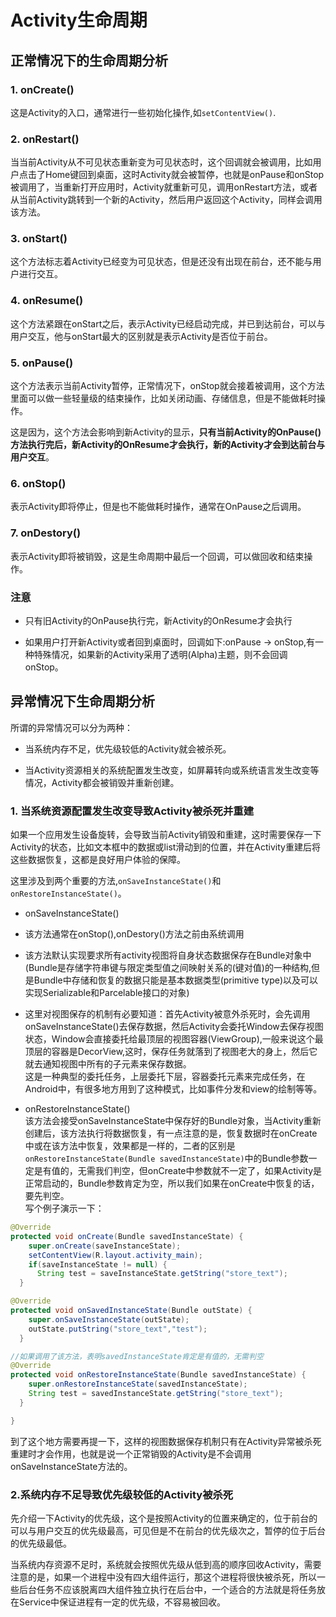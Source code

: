 # Activity生命周期     


## 正常情况下的生命周期分析     

### 1. onCreate()     

这是Activity的入口，通常进行一些初始化操作,如`setContentView()`.       

### 2. onRestart()      

当当前Activity从不可见状态重新变为可见状态时，这个回调就会被调用，比如用户点击了Home键回到桌面，这时Activity就会被暂停，也就是onPause和onStop被调用了，当重新打开应用时，Activity就重新可见，调用onRestart方法，或者从当前Activity跳转到一个新的Activity，然后用户返回这个Activity，同样会调用该方法。     

### 3. onStart()      

这个方法标志着Activity已经变为可见状态，但是还没有出现在前台，还不能与用户进行交互。      

### 4. onResume()     

这个方法紧跟在onStart之后，表示Activity已经启动完成，并已到达前台，可以与用户交互，他与onStart最大的区别就是表示Activity是否位于前台。     

### 5. onPause()     

这个方法表示当前Activity暂停，正常情况下，onStop就会接着被调用，这个方法里面可以做一些轻量级的结束操作，比如关闭动画、存储信息，但是不能做耗时操作。       

这是因为，这个方法会影响到新Activity的显示，**只有当前Activity的OnPause()方法执行完后，新Activity的OnResume才会执行，新的Activity才会到达前台与用户交互**。      

### 6. onStop()      


表示Activity即将停止，但是也不能做耗时操作，通常在OnPause之后调用。      

### 7. onDestory()     

表示Activity即将被销毁，这是生命周期中最后一个回调，可以做回收和结束操作。       

### 注意      

* 只有旧Activity的OnPause执行完，新Activity的OnResume才会执行        

* 如果用户打开新Activity或者回到桌面时，回调如下:onPause -> onStop,有一种特殊情况，如果新的Activity采用了透明(Alpha)主题，则不会回调onStop。         


## 异常情况下生命周期分析     

所谓的异常情况可以分为两种：         

* 当系统内存不足，优先级较低的Activity就会被杀死。      

* 当Activity资源相关的系统配置发生改变，如屏幕转向或系统语言发生改变等情况，Activity都会被销毁并重新创建。          




### 1. 当系统资源配置发生改变导致Activity被杀死并重建     

如果一个应用发生设备旋转，会导致当前Activity销毁和重建，这时需要保存一下Activity的状态，比如文本框中的数据或list滑动到的位置，并在Activity重建后将这些数据恢复，这都是良好用户体验的保障。                  

这里涉及到两个重要的方法,`onSaveInstanceState()`和`onRestoreInstanceState()`。        


* onSaveInstanceState()           
 * 该方法通常在onStop(),onDestory()方法之前由系统调用     
 * 该方法默认实现要求所有activity视图将自身状态数据保存在Bundle对象中(Bundle是存储字符串键与限定类型值之间映射关系的(键对值)的一种结构,但是Bundle中存储和恢复的数据只能是基本数据类型(primitive type)以及可以实现Serializable和Parcelable接口的对象)          
 * 这里对视图保存的机制有必要知道：首先Activity被意外杀死时，会先调用onSaveInstanceState()去保存数据，然后Activity会委托Window去保存视图状态，Window会直接委托给最顶层的视图容器(ViewGroup),一般来说这个最顶层的容器是DecorView,这时，保存任务就落到了视图老大的身上，然后它就去通知视图中所有的子元素来保存数据。    
 这是一种典型的委托任务，上层委托下层，容器委托元素来完成任务，在Android中，有很多地方用到了这种模式，比如事件分发和view的绘制等等。        


* onRestoreInstanceState()       
该方法会接受onSaveInstanceState中保存好的Bundle对象，当Activity重新创建后，该方法执行将数据恢复，有一点注意的是，恢复数据时在onCreate中或在该方法中恢复，效果都是一样的，二者的区别是`onRestoreInstanceState(Bundle savedInstanceState)`中的Bundle参数一定是有值的，无需我们判空，但onCreate中参数就不一定了，如果Activity是正常启动的，Bundle参数肯定为空，所以我们如果在onCreate中恢复的话，要先判空。     
写个例子演示一下：      
```java
@Override   
protected void onCreate(Bundle savedInstanceState) {
    super.onCreate(saveInstanceState);
    setContentView(R.layout.activity_main);
    if(saveInstanceState != null) {
      String test = saveInstanceState.getString("store_text");
  }

@Override
protected void onSavedInstanceState(Bundle outState) {
    super.onSaveInstanceState(outState);
    outState.putString("store_text","test");
  }

//如果调用了该方法，表明savedInstanceState肯定是有值的，无需判空
@Override
protected void onRestoreInstanceState(Bundle savedInstanceState) {
    super.onRestoreInstanceState(savedInstanceState);
    String test = savedInstanceState.getString("store_text");
  }

}
```


到了这个地方需要再提一下，这样的视图数据保存机制只有在Activity异常被杀死重建时才会作用，也就是说一个正常销毁的Activity是不会调用onSaveInstanceState方法的。              



### 2.系统内存不足导致优先级较低的Activity被杀死     

先介绍一下Activity的优先级，这个是按照Activity的位置来确定的，位于前台的可以与用户交互的优先级最高，可见但是不在前台的优先级次之，暂停的位于后台的优先级最低。      

当系统内存资源不足时，系统就会按照优先级从低到高的顺序回收Activity，需要注意的是，如果一个进程中没有四大组件运行，那这个进程将很快被杀死，所以一些后台任务不应该脱离四大组件独立执行在后台中，一个适合的方法就是将任务放在Service中保证进程有一定的优先级，不容易被回收。       
